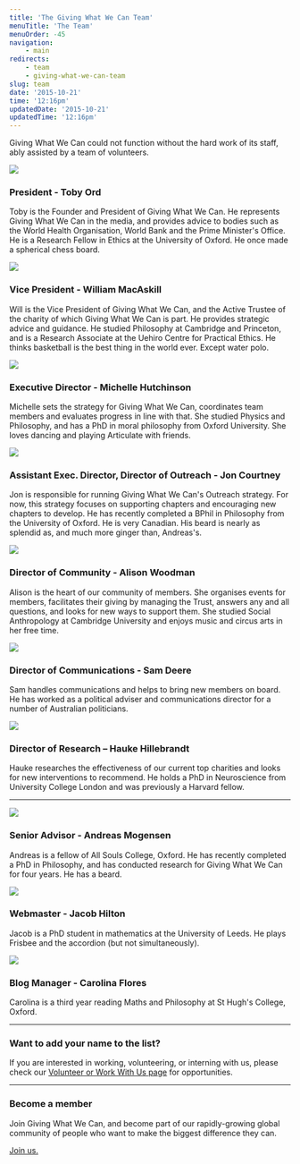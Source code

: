 ```yaml
---
title: 'The Giving What We Can Team'
menuTitle: 'The Team'
menuOrder: -45
navigation:
    - main
redirects:
    - team
    - giving-what-we-can-team
slug: team
date: '2015-10-21'
time: '12:16pm'
updatedDate: '2015-10-21'
updatedTime: '12:16pm'
---
```

Giving What We Can could not function without the hard work of its staff, ably assisted by a team of volunteers.

![](/images/uploads/toby_2015.jpg)

### President - Toby Ord

Toby is the Founder and President of Giving What We Can. He represents Giving What We Can in the media, and provides advice to bodies such as the World Health Organisation, World Bank and the Prime Minister's Office. He is a Research Fellow in Ethics at the University of Oxford. He once made a spherical chess board.

![](/images/uploads/will.jpg)

### Vice President - William MacAskill

Will is the Vice President of Giving What We Can, and the Active Trustee of the charity of which Giving What We Can is part. He provides strategic advice and guidance. He studied Philosophy at Cambridge and Princeton, and is a Research Associate at the Uehiro Centre for Practical Ethics. He thinks basketball is the best thing in the world ever. Except water polo.

![](/images/uploads/michelle_2015.jpg)

### Executive Director - Michelle Hutchinson

Michelle sets the strategy for Giving What We Can, coordinates team members and evaluates progress in line with that. She studied Physics and Philosophy, and has a PhD in moral philosophy from Oxford University. She loves dancing and playing Articulate with friends.

![](/images/uploads/jon_2015.jpg)

### Assistant Exec. Director, Director of Outreach - Jon Courtney

Jon is responsible for running Giving What We Can's Outreach strategy. For now, this strategy focuses on supporting chapters and encouraging new chapters to develop. He has recently completed a BPhil in Philosophy from the University of Oxford. He is very Canadian. His beard is nearly as splendid as, and much more ginger than, Andreas's.

![](/images/uploads/alison_2015.jpg)

### Director of Community - Alison Woodman

Alison is the heart of our community of members. She organises events for members, facilitates their giving by managing the Trust, answers any and all questions, and looks for new ways to support them. She studied Social Anthropology at Cambridge University and enjoys music and circus arts in her free time.

![](/images/uploads/sam_2015.jpg)

### Director of Communications - Sam Deere

Sam handles communications and helps to bring new members on board. He has worked as a political adviser and communications director for a number of Australian politicians.

![](/images/uploads/hauke_2015.jpg)

### Director of Research – Hauke Hillebrandt

Hauke researches the effectiveness of our current top charities and looks for new interventions to recommend. He holds a PhD in Neuroscience from University College London and was previously a Harvard fellow.

* * *

![](/images/uploads/andreas_2015.jpg)

### Senior Advisor - Andreas Mogensen

Andreas is a fellow of All Souls College, Oxford. He has recently completed a PhD in Philosophy, and has conducted research for Giving What We Can for four years. He has a beard.

![](/images/uploads/jacob.jpg)

### Webmaster - Jacob Hilton

Jacob is a PhD student in mathematics at the University of Leeds. He plays Frisbee and the accordion (but not simultaneously).

![](/images/uploads/carolinaflores.jpg)

### Blog Manager - Carolina Flores

Carolina is a third year reading Maths and Philosophy at St Hugh's College, Oxford.

* * *

### Want to add your name to the list?

If you are interested in working, volunteering, or interning with us, please check our [Volunteer or Work With Us page](/get-involved/volunteer-or-work-us) for opportunities.

* * *

### Become a member

Join Giving What We Can, and become part of our rapidly-growing global community of people who want to make the biggest difference they can.

<a href="/get-involved/join-us" class="btn btn-primary">Join us.</a>
